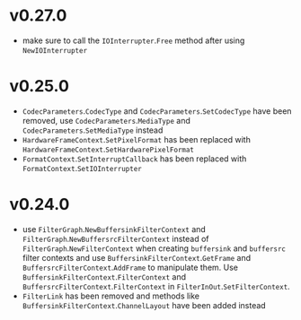 # v0.27.0

- make sure to call the `IOInterrupter`.`Free` method after using `NewIOInterrupter`

# v0.25.0

- `CodecParameters`.`CodecType` and `CodecParameters`.`SetCodecType` have been removed, use `CodecParameters`.`MediaType` and `CodecParameters`.`SetMediaType` instead
- `HardwareFrameContext`.`SetPixelFormat` has been replaced with `HardwareFrameContext`.`SetHardwarePixelFormat`
- `FormatContext`.`SetInterruptCallback` has been replaced with `FormatContext`.`SetIOInterrupter`

# v0.24.0

- use `FilterGraph`.`NewBuffersinkFilterContext` and `FilterGraph`.`NewBuffersrcFilterContext` instead of `FilterGraph`.`NewFilterContext` when creating `buffersink` and `buffersrc` filter contexts and use `BuffersinkFilterContext`.`GetFrame` and `BuffersrcFilterContext`.`AddFrame` to manipulate them. Use `BuffersinkFilterContext`.`FilterContext` and `BuffersrcFilterContext`.`FilterContext` in `FilterInOut`.`SetFilterContext`.
- `FilterLink` has been removed and methods like `BuffersinkFilterContext`.`ChannelLayout` have been added instead